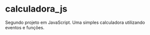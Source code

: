# calculadora_js

Segundo projeto em JavaScript.
Uma simples calculadora utilizando eventos e funções.
